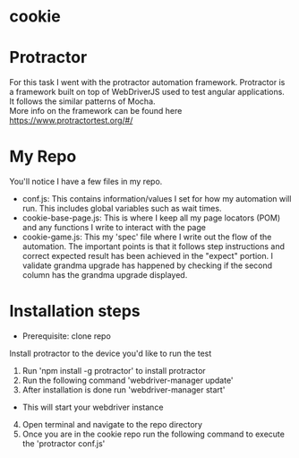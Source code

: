 # cookie

# Protractor
For this task I went with the protractor automation framework. Protractor is a framework built on top of WebDriverJS used to test angular applications. It follows the similar patterns of Mocha.  
More info on the framework can be found here https://www.protractortest.org/#/

# My Repo
You'll notice I have a few files in my repo.
* conf.js: This contains information/values I set for how my automation will run. This includes global variables such as wait times.
* cookie-base-page.js: This is where I keep all my page locators (POM) and any functions I write to interact with the page
* cookie-game.js: This my 'spec' file where I write out the flow of the automation. The important points is that it follows step instructions and correct expected result has been achieved in the "expect" portion. I validate grandma upgrade has happened by checking if the second column has the grandma upgrade displayed.

# Installation steps
* Prerequisite: clone repo

Install protractor to the device you'd like to run the test
1. Run 'npm install -g protractor' to install protractor
2. Run the following command 'webdriver-manager update'
3. After installation is done run 'webdriver-manager start'
  * This will start your webdriver instance
4. Open terminal and navigate to the repo directory
5. Once you are in the cookie repo run the following command to execute the 
'protractor conf.js'

